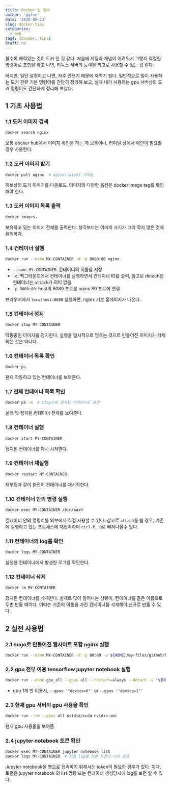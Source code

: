 ```yaml
---
title: Docker 팁 정리
author: 'gglee'
date: '2020-08-23'
slug: docker-tips
categories:
  - web
tags: [docker, tips]
draft: no
---
```


쓸수록 매력있는 것이 도커 인 것 같다. 처음에 세팅과 개념이 어려워서 그렇지 적절한 명령어로 조합을 하고 나면, 리눅스 서버의 능력을 최고로 사용할 수 있는 것 같다.

하지만, 일단 설정하고 나면, 자주 안쓰기 때문에 까먹기 쉽다. 일반적으로 많이 사용하는 도커 관련 기본 명령어를 간단히 정리해 보고, 실제 내가 사용하는 gpu 서버상의 도커 명령어도 간단하게 정리해 보았다.

## 1 기초 사용법

### 1.1 도커 이미지 검색

```bash
docker search nginx  
```

보통 docker hub에서 이미지 확인을 하는 게 보통이나, 터미널 상에서 확인이 필요할 경우 사용한다.

### 1.2 도커 이미지 받기

```bash
docker pull nginx  # nginx:latest 가져옴
```

허브상의 도커 이미지를 다운로드. 이미지의 다양한 옵션은 docker image tag를 확인해야 한다.

### 1.3 도커 이미지 목록 출력

```bash
docker images  
```

보유하고 있는 이미지 전체를 출력한다. 생각보다는 이미지 크기가 그리 작지 않은 것에 유의하자.

### 1.4 컨테이너 실행

```bash
docker run --name MY-CONTAINER -d -p 8080:80 nginx  
```

* `--name MY-CONTAINER`: 컨테이너의 이름을 지정
* `-d`: 백그라운드에서 컨테이너를 실행하면서 컨테이너 ID를 출력, 참고로 detach된 컨테이너는 `attach`가 의미 없음
* `-p 8080:80`: host의 8080 포트를 nginx 80 포트에 연결

브라우저에서 `localhost:8080` 실행하면, nginx 기본 홈페이지가 나온다.

### 1.5 컨테이너 정지

```bash
docker stop MY-CONTAINER  
```

작동중인 이미지를 정지한다. 실행을 일시적으로 멈추는 것으로 만들어진 이미지가 삭제되는 것은 아니다.

### 1.6 컨테이너 목록 확인

```bash
docker ps
```

현재 작동하고 있는 컨테이너를 보여준다.

### 1.7 전체 컨테이너 목록 확인

```bash
docker ps -a  # stop으로 정지된 컨테이너도 보임
```

실행 및 정지된 컨테이너 전체를 보여준다.

### 1.8 컨테이너 실행

```bash
docker start MY-CONTAINER
```

정지된 컨테이너를 다시 시작한다.

### 1.9 컨테이너 재실행

```bash
docker restart MY-CONTAINER
```

재부팅과 같이 완전히 컨테이너를 재시작한다.

### 1.10 컨테이너 안의 명령 실행

```bash
docker exec MY-CONTAINER /bin/bash
```

컨테이너 안의 명령어를 외부에서 직접 사용할 수 있다. 참고로 `attach`를 쓸 경우, 기존에 실행하고 있는 프로세스에 재접속하며 `ctrl-P, Q`로 빠저나올수 있다.

### 1.11 컨테이너의 log를 확인

```bash
docker logs MY-CONTAINER
```

실행한 컨테이너에서 발생한 로그를 확인한다.

### 1.12 컨테이너 삭제

```bash
docker rm MY-CONTAINER
```

정지된 컨테이너를 삭제한다. 실제로 많이 일어나는 상황이, 컨테이너를 같은 이름으로 두번 만들 때이다. 이때는 기존의 이름을 가진 컨테이너를 삭제해야 신규로 만들 수 있다.

## 2 실전 사용법

### 2.1 hugo로 만들어진 웹사이트 포함 nginx 실행

```bash
docker run --name MY-CONTAINER -d -p 80:80 -v ${HOME}/my-files/github/blog/public:/usr/share/nginx/html:ro nginx
```

### 2.2 gpu 전부 이용 tensorflow jupyter notebook 실행

```bash
docker run --name gpu_all --gpus all --restart=always --detach -v "${HOME}/my-files/tf/notebooks:/tf/notebooks" -p 8888:8888 tensorflow/tensorflow:latest-gpu-jupyter
```

* gpu 1개 만 이용시, `--gpus '"device=0"'` or `--gpus '"device=1"'`

### 2.3 현재 gpu 서버의 gpu 사용율 확인

```bash
docker run --rm --gpus all nvidia/cuda nvidia-smi
```

현재 gpu 사용율을 보여줌

### 2.4 jupyter notebook 토큰 확인

```bash
docker exec MY-CONTAINER jupyter notebook list
docker logs MY-CONTAINER  # 보통 log를 보면 토큰이 나와 있음
```

Jupyter notebook을 웹으로 접속하기 위해서는 token이 필요한 경우가 있다. 이때, 토큰은 jupyter notebook 의 list 명령 또는 컨테이너 생성당시에 log를 보면 알 수 있다.
